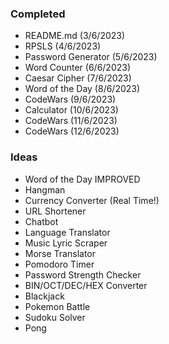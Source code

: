 ### Completed
* README.md (3/6/2023)
* RPSLS (4/6/2023)
* Password Generator (5/6/2023)
* Word Counter (6/6/2023)
* Caesar Cipher (7/6/2023)
* Word of the Day (8/6/2023)
* CodeWars (9/6/2023)
* Calculator (10/6/2023)
* CodeWars (11/6/2023)
* CodeWars (12/6/2023)

### Ideas
* Word of the Day IMPROVED
* Hangman
* Currency Converter (Real Time!)
* URL Shortener
* Chatbot
* Language Translator
* Music Lyric Scraper
* Morse Translator
* Pomodoro Timer
* Password Strength Checker
* BIN/OCT/DEC/HEX Converter
* Blackjack
* Pokemon Battle
* Sudoku Solver
* Pong